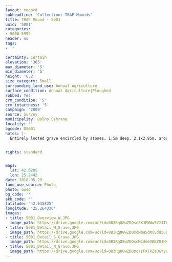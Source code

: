 ```yaml
---
layout: record
subheadline: 'Collection: TRAP Mounds'
title: TRAP Mound - 5001
uuid: '5001'
categories:
- 5000-5999
header: no
tags:
- ''

certainty: Certain
elevation: '365'
max_diameter: '5'
min_diameter: '5'
height: '0.2'
size_category: Small
surrounding_land_use: Annual Agriculture
surface_condition: Annual Agriculture|Ploughed
robbed: Yes
crm_condition: '5'
crm_intactness: '5'
campaign: '2009'
source: Survey
municipality: Dolno Sahrane
locality: ''
bgcode: DS001
notes: |-
  Entirely looted grave encircled by stones, 1.5m deep, 2.1x2.85m, around the grave several large stones (ca 15 m circle around), soil from grave around.


rights: standard


maps:
  lat: 42.6285
  lon: 25.2442
date: 2018-05-29
land_use_source: Photo
photo: Good
bg_code: ''
akb_code: ''
latitude: '42.635825'
longitude: '25.264336'
images:
- title: 5001_Overview_W.JPG
  image_path: https://drive.google.com/uc?id=0B3Rg88wZDQscZXJEWWw5Y2JTbGM
- title: 5001_Detail_W_Grave.JPG
  image_path: https://drive.google.com/uc?id=0B3Rg88wZDQscNmQxdmV5dUZuUmc
- title: 5001_Detail_S_Grave.JPG
  image_path: https://drive.google.com/uc?id=0B3Rg88wZDQscMzdmeVBBZU1NVmc
- title: 5001_Detail_N_Grave.JPG
  image_path: https://drive.google.com/uc?id=0B3Rg88wZDQscYzFXTkZtOGYyalE
---
```

